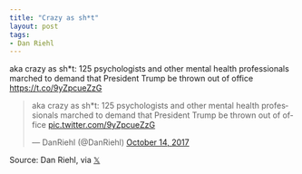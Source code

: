 ```yaml
---
title: "Crazy as sh*t"
layout: post
tags:
- Dan Riehl
---
```


aka crazy as sh\*t: 125 psychologists and other mental health professionals marched to demand that President Trump be thrown out of office https://t.co/9yZpcueZzG

<blockquote class="twitter-tweet"><p lang="en" dir="ltr">aka crazy as sh*t: 125 psychologists and other mental health professionals marched to demand that President Trump be thrown out of office <a href="https://t.co/9yZpcueZzG">pic.twitter.com/9yZpcueZzG</a></p>&mdash; DanRiehl (@DanRiehl) <a href="https://twitter.com/DanRiehl/status/919337026532626432?ref_src=twsrc%5Etfw">October 14, 2017</a></blockquote> <script async src="https://platform.twitter.com/widgets.js" charset="utf-8"></script>

Source: Dan Riehl, via [𝕏](https://x.com)
